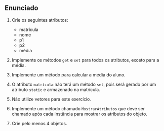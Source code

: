 ## Enunciado

1. Crie os seguintes atributos:

   - matrícula
   - nome
   - p1
   - p2
   - média

2. Implemente os métodos `get` e `set` para todos os atributos, exceto para a média.

3. Implemente um método para calcular a média do aluno.

4. O atributo `matrícula` não terá um método `set`, pois será gerado por um atributo `static` e armazenado na matrícula.

5. Não utilize vetores para este exercício.

6. Implemente um método chamado `MostrarAtributos` que deve ser chamado após cada instância para mostrar os atributos do objeto.

7. Crie pelo menos 4 objetos.
